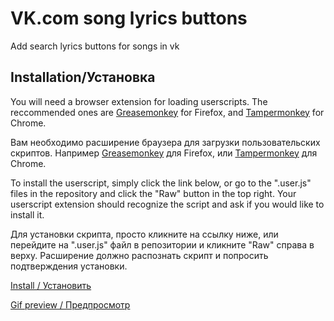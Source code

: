 # VK.com song lyrics buttons
Add search lyrics buttons for songs in vk


## Installation/Установка
You will need a browser extension for loading userscripts. The reccommended ones are [Greasemonkey](https://addons.mozilla.org/en-US/firefox/addon/greasemonkey/) for Firefox, and [Tampermonkey](https://chrome.google.com/webstore/detail/tampermonkey/dhdgffkkebhmkfjojejmpbldmpobfkfo?hl=en) for Chrome.

Вам необходимо расширение браузера для загрузки пользовательских скриптов. Например [Greasemonkey](https://addons.mozilla.org/en-US/firefox/addon/greasemonkey/) для Firefox, или [Tampermonkey](https://chrome.google.com/webstore/detail/tampermonkey/dhdgffkkebhmkfjojejmpbldmpobfkfo?hl=en) для Chrome.

To install the userscript, simply click the link below, or go to the ".user.js" files in the repository and click the "Raw" button in the top right. Your userscript extension should recognize the script and ask if you would like to install it.

Для установки скрипта, просто кликните на ссылку ниже, или перейдите на ".user.js" файл в репозитории и кликните "Raw" справа в верху. Расширение должно распознать скрипт и попросить подтверждения установки.

[Install / Установить](/vk-song-lyrics.user.js?raw=true)

[Gif preview / Предпросмотр](https://imgur.com/X1ty7TW)
